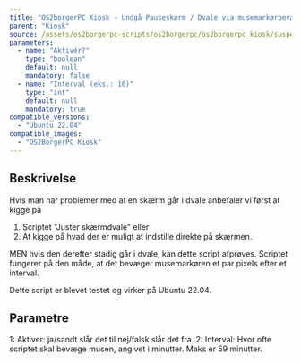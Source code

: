```yaml
---
title: "OS2borgerPC Kiosk - Undgå Pauseskærm / Dvale via musemarkørbevægelse"
parent: "Kiosk"
source: /assets/os2borgerpc-scripts/os2borgerpc/os2borgerpc_kiosk/suspend-move-mouse-continuously.sh
parameters:
  - name: "Aktivér?"
    type: "boolean"
    default: null
    mandatory: false
  - name: "Interval (eks.: 10)"
    type: "int"
    default: null
    mandatory: true
compatible_versions: 
  - "Ubuntu 22.04"
compatible_images:
  - "OS2BorgerPC Kiosk"
---
```


## Beskrivelse
Hvis man har problemer med at en skærm går i dvale anbefaler vi først at kigge på 
1. Scriptet "Juster skærmdvale" eller 
2. At kigge på hvad der er muligt at indstille direkte på skærmen. 

MEN hvis den derefter stadig går i dvale, kan dette script afprøves.
Scriptet fungerer på den måde, at det bevæger musemarkøren et par pixels efter et interval.

Dette script er blevet testet og virker på Ubuntu 22.04.

## Parametre
1: Aktiver: ja/sandt slår det til nej/falsk slår det fra.
2: Interval: Hvor ofte scriptet skal bevæge musen, angivet i minutter. Maks er 59 minutter.

